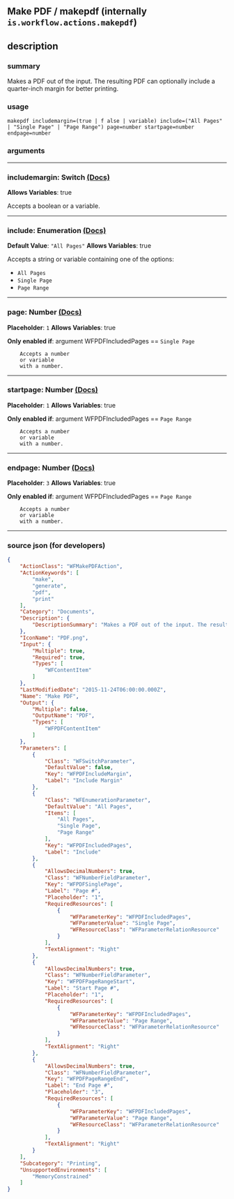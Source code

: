 
## Make PDF / makepdf (internally `is.workflow.actions.makepdf`)


## description

### summary

Makes a PDF out of the input. The resulting PDF can optionally include a quarter-inch margin for better printing.


### usage
```
makepdf includemargin=(true | f alse | variable) include=("All Pages" | "Single Page" | "Page Range") page=number startpage=number endpage=number
```

### arguments

---

### includemargin: Switch [(Docs)](https://pfgithub.github.io/shortcutslang/gettingstarted#switch-or-expanding-or-boolean-fields)
**Allows Variables**: true



Accepts a boolean
or a variable.

---

### include: Enumeration [(Docs)](https://pfgithub.github.io/shortcutslang/gettingstarted#enum-select-field)
**Default Value**: `"All Pages"`
**Allows Variables**: true



Accepts a string 
or variable
containing one of the options:

- `All Pages`
- `Single Page`
- `Page Range`

---

### page: Number [(Docs)](https://pfgithub.github.io/shortcutslang/gettingstarted#number-field)
**Placeholder**: `1`
**Allows Variables**: true

**Only enabled if**: argument WFPDFIncludedPages == `Single Page`

		Accepts a number 
		or variable
		with a number.

---

### startpage: Number [(Docs)](https://pfgithub.github.io/shortcutslang/gettingstarted#number-field)
**Placeholder**: `1`
**Allows Variables**: true

**Only enabled if**: argument WFPDFIncludedPages == `Page Range`

		Accepts a number 
		or variable
		with a number.

---

### endpage: Number [(Docs)](https://pfgithub.github.io/shortcutslang/gettingstarted#number-field)
**Placeholder**: `3`
**Allows Variables**: true

**Only enabled if**: argument WFPDFIncludedPages == `Page Range`

		Accepts a number 
		or variable
		with a number.

---

### source json (for developers)

```json
{
	"ActionClass": "WFMakePDFAction",
	"ActionKeywords": [
		"make",
		"generate",
		"pdf",
		"print"
	],
	"Category": "Documents",
	"Description": {
		"DescriptionSummary": "Makes a PDF out of the input. The resulting PDF can optionally include a quarter-inch margin for better printing."
	},
	"IconName": "PDF.png",
	"Input": {
		"Multiple": true,
		"Required": true,
		"Types": [
			"WFContentItem"
		]
	},
	"LastModifiedDate": "2015-11-24T06:00:00.000Z",
	"Name": "Make PDF",
	"Output": {
		"Multiple": false,
		"OutputName": "PDF",
		"Types": [
			"WFPDFContentItem"
		]
	},
	"Parameters": [
		{
			"Class": "WFSwitchParameter",
			"DefaultValue": false,
			"Key": "WFPDFIncludeMargin",
			"Label": "Include Margin"
		},
		{
			"Class": "WFEnumerationParameter",
			"DefaultValue": "All Pages",
			"Items": [
				"All Pages",
				"Single Page",
				"Page Range"
			],
			"Key": "WFPDFIncludedPages",
			"Label": "Include"
		},
		{
			"AllowsDecimalNumbers": true,
			"Class": "WFNumberFieldParameter",
			"Key": "WFPDFSinglePage",
			"Label": "Page #",
			"Placeholder": "1",
			"RequiredResources": [
				{
					"WFParameterKey": "WFPDFIncludedPages",
					"WFParameterValue": "Single Page",
					"WFResourceClass": "WFParameterRelationResource"
				}
			],
			"TextAlignment": "Right"
		},
		{
			"AllowsDecimalNumbers": true,
			"Class": "WFNumberFieldParameter",
			"Key": "WFPDFPageRangeStart",
			"Label": "Start Page #",
			"Placeholder": "1",
			"RequiredResources": [
				{
					"WFParameterKey": "WFPDFIncludedPages",
					"WFParameterValue": "Page Range",
					"WFResourceClass": "WFParameterRelationResource"
				}
			],
			"TextAlignment": "Right"
		},
		{
			"AllowsDecimalNumbers": true,
			"Class": "WFNumberFieldParameter",
			"Key": "WFPDFPageRangeEnd",
			"Label": "End Page #",
			"Placeholder": "3",
			"RequiredResources": [
				{
					"WFParameterKey": "WFPDFIncludedPages",
					"WFParameterValue": "Page Range",
					"WFResourceClass": "WFParameterRelationResource"
				}
			],
			"TextAlignment": "Right"
		}
	],
	"Subcategory": "Printing",
	"UnsupportedEnvironments": [
		"MemoryConstrained"
	]
}
```
